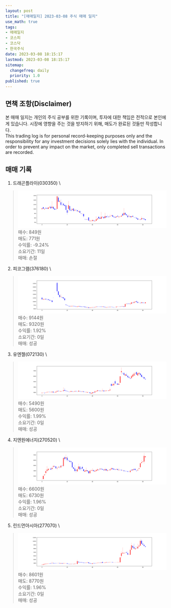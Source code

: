```yaml
---
layout: post
title: "[매매일지] 2023-03-08 주식 매매 일지"
use_math: true
tags:
- 매매일지
- 코스피
- 코스닥
- 한국주식
date: 2023-03-08 18:15:17
lastmod: 2023-03-08 18:15:17
sitemap:
  changefreq: daily
  priority: 1.0
published: true
---
```



## 면책 조항(Disclaimer)
본 매매 일지는 개인의 주식 공부를 위한 기록이며, 투자에 대한 책임은 전적으로 본인에게 있습니다. 시장에 영향을 주는 것을 방지하기 위해, 매도가 완료된 것들만 작성합니다. \
This trading log is for personal record-keeping purposes only and the responsibility for any investment decisions solely lies with the individual. In order to prevent any impact on the market, only completed sell transactions are recorded.


## 매매 기록
1. 드래곤플라이(030350) \
> [![chart1](/../public/images/posts/2023-03-08/030350.PNG)](/../public/images/posts/2023-03-08/030350.PNG)
   매수: 849원 \
   매도: 771원 \
   수익률: -9.24% \
   소요기간: 11일 \
   매매: 손절 


2. 피코그램(376180) \
> [![chart2](/../public/images/posts/2023-03-08/376180.PNG)](/../public/images/posts/2023-03-08/376180.PNG)
   매수: 9144원 \
   매도: 9320원 \
   수익률: 1.92% \
   소요기간: 0일 \
   매매: 성공 


3. 유엔젤(072130) \
> [![chart3](/../public/images/posts/2023-03-08/072130.PNG)](/../public/images/posts/2023-03-08/072130.PNG)
   매수: 5490원 \
   매도: 5600원 \
   수익률: 1.99% \
   소요기간: 0일 \
   매매: 성공 


4. 지엔원에너지(270520) \
> [![chart4](/../public/images/posts/2023-03-08/270520.PNG)](/../public/images/posts/2023-03-08/270520.PNG)
   매수: 6600원 \
   매도: 6730원 \
   수익률: 1.96% \
   소요기간: 0일 \
   매매: 성공 


5. 린드먼아시아(277070) \
> [![chart5](/../public/images/posts/2023-03-08/277070.PNG)](/../public/images/posts/2023-03-08/277070.PNG)
   매수: 8601원 \
   매도: 8770원 \
   수익률: 1.96% \
   소요기간: 0일 \
   매매: 성공 


